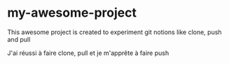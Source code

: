 # my-awesome-project

This awesome project is created to experiment git notions like clone, push and pull


J'ai réussi à faire clone, pull et je m'apprête à faire push